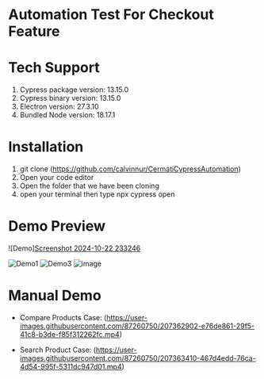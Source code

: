 # Automation Test For Checkout Feature

# Tech Support
1. Cypress package version: 13.15.0
2. Cypress binary version: 13.15.0
3. Electron version: 27.3.10
4. Bundled Node version: 18.17.1


# Installation
1.  git clone (https://github.com/calvinnur/CermatiCypressAutomation)
2.  Open your code editor
3.  Open the folder that we have been cloning 
4.  open your terminal then type npx cypress open



# Demo Preview
![Demo][Screenshot 2024-10-22 233246](https://github.com/user-attachments/assets/bfdfabb6-053d-4da4-a188-c646a97264b7)

![Demo1]()
![Demo3]()
![image]()

# Manual Demo
- Compare Products Case:
(https://user-images.githubusercontent.com/87260750/207362902-e76de861-29f5-41c8-b3de-f85f312262fc.mp4)

- Search Product Case:
(https://user-images.githubusercontent.com/87260750/207363410-467d4edd-76ca-4d54-995f-5311dc947d01.mp4)

